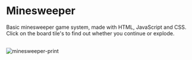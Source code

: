 # Minesweeper
Basic minesweeper game system, made with HTML, JavaScript and CSS.<br>
Click on the board tile's to find out whether you continue or explode.<br><br>

![minesweeper-print](https://github.com/user-attachments/assets/2606a602-eabf-4897-941d-a7214c0edfb4)
